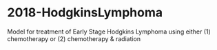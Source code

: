 # 2018-HodgkinsLymphoma
Model for treatment of Early Stage Hodgkins Lymphoma using either (1) chemotherapy or (2) chemotherapy &amp; radiation

